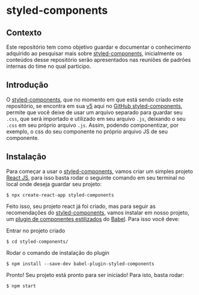 # styled-components

## Contexto

Este repositório tem como objetivo guardar e documentar o conhecimento adquirido ao pesquisar mais sobre [styled-components](https://styled-components.com/), inicialmente os conteúdos desse repositório serão apresentados nas reuniões de padrões internas do time no qual participo.

## Introdução

O [styled-components](https://styled-components.com/), que no momento em que está sendo criado este repositório, se encontra em sua [v5](https://github.com/styled-components/styled-components/releases) aqui no [GitHub styled-components](https://github.com/styled-components/styled-components), permite que você deixe de usar um arquivo separado para guardar seu `.css`, que será importado e utilizado em seu arquivo `.js`, deixando o seu `.css` em seu próprio arquivo `.js`. Assim, podendo componentizar, por exemplo, o css do seu componente no próprio arquivo JS de seu componente.

## Instalação

Para começar a usar o [styled-components](https://styled-components.com/), vamos criar um simples projeto [React JS](https://pt-br.reactjs.org/), para isso basta rodar o seguinte comando em seu terminal no local onde deseja guardar seu projeto:

```
$ npx create-react-app styled-components
```

Feito isso, seu projeto react já foi criado, mas para seguir as recomendações do [styled-components](https://styled-components.com/), vamos instalar em nosso projeto, um [plugin de componentes estilizados](https://github.com/styled-components/babel-plugin-styled-components) do [Babel](https://babeljs.io/). Para isso você deve:

Entrar no projeto criado

```
$ cd styled-components/
```

Rodar o comando de instalação do plugin

```
$ npm install --save-dev babel-plugin-styled-components
```

Pronto! Seu projeto está pronto para ser iniciado! Para isto, basta rodar:

```
$ npm start
```

